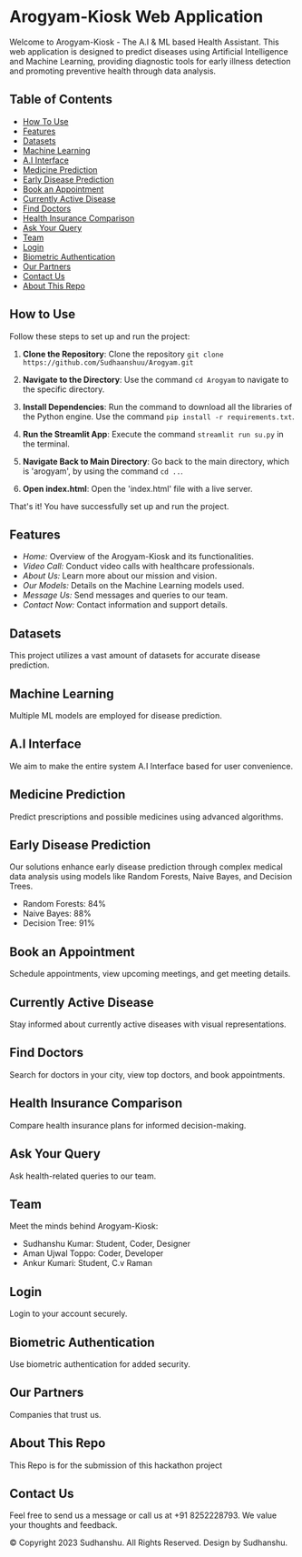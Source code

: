 # Arogyam-Kiosk Web Application

Welcome to Arogyam-Kiosk - The A.I & ML based Health Assistant. This web application is designed to predict diseases using Artificial Intelligence and Machine Learning, providing diagnostic tools for early illness detection and promoting preventive health through data analysis.

## Table of Contents
- [How To Use](#use)
- [Features](#features)
- [Datasets](#datasets)
- [Machine Learning](#machine-learning)
- [A.I Interface](#ai-interface)
- [Medicine Prediction](#medicine-prediction)
- [Early Disease Prediction](#early-disease-prediction)
- [Book an Appointment](#book-an-appointment)
- [Currently Active Disease](#currently-active-disease)
- [Find Doctors](#find-doctors)
- [Health Insurance Comparison](#health-insurance-comparison)
- [Ask Your Query](#ask-your-query)
- [Team](#team)
- [Login](#login)
- [Biometric Authentication](#biometric-authentication)
- [Our Partners](#our-partners)
- [Contact Us](#contact-us)
- [About This Repo](#about-this-repo)


## How to Use

Follow these steps to set up and run the project:

1. **Clone the Repository**: Clone the repository
 `git clone https://github.com/Sudhaanshuu/Arogyam.git`

2. **Navigate to the Directory**: Use the command `cd Arogyam` to navigate to the specific directory.

3. **Install Dependencies**: Run the command to download all the libraries of the Python engine. Use the command `pip install -r requirements.txt`.

4. **Run the Streamlit App**: Execute the command `streamlit run su.py` in the terminal.

5. **Navigate Back to Main Directory**: Go back to the main directory, which is 'arogyam', by using the command `cd ..`.

6. **Open index.html**: Open the 'index.html' file with a live server.

That's it! You have successfully set up and run the project.

## Features
- *Home:* Overview of the Arogyam-Kiosk and its functionalities.
- *Video Call:* Conduct video calls with healthcare professionals.
- *About Us:* Learn more about our mission and vision.
- *Our Models:* Details on the Machine Learning models used.
- *Message Us:* Send messages and queries to our team.
- *Contact Now:* Contact information and support details.

## Datasets
This project utilizes a vast amount of datasets for accurate disease prediction.

## Machine Learning
Multiple ML models are employed for disease prediction.

## A.I Interface
We aim to make the entire system A.I Interface based for user convenience.

## Medicine Prediction
Predict prescriptions and possible medicines using advanced algorithms.

## Early Disease Prediction
Our solutions enhance early disease prediction through complex medical data analysis using models like Random Forests, Naive Bayes, and Decision Trees.

- Random Forests: 84%
- Naive Bayes: 88%
- Decision Tree: 91%

## Book an Appointment
Schedule appointments, view upcoming meetings, and get meeting details.

## Currently Active Disease
Stay informed about currently active diseases with visual representations.

## Find Doctors
Search for doctors in your city, view top doctors, and book appointments.

## Health Insurance Comparison
Compare health insurance plans for informed decision-making.

## Ask Your Query
Ask health-related queries to our team.

## Team
Meet the minds behind Arogyam-Kiosk:

- Sudhanshu Kumar: Student, Coder, Designer
- Aman Ujwal Toppo: Coder, Developer
- Ankur Kumari: Student, C.v Raman

## Login
Login to your account securely.

## Biometric Authentication
Use biometric authentication for added security.

## Our Partners
Companies that trust us.

## About This Repo
This Repo is for the submission of this hackathon project

## Contact Us
Feel free to send us a message or call us at +91 8252228793. We value your thoughts and feedback.

© Copyright 2023 Sudhanshu. All Rights Reserved. Design by Sudhanshu.